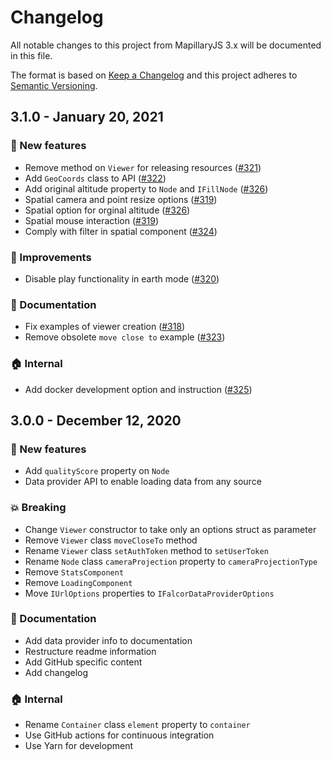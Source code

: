 # Changelog

All notable changes to this project from MapillaryJS 3.x will be documented in this file.

The format is based on [Keep a Changelog](http://keepachangelog.com/en/1.0.0/) and this project adheres to [Semantic Versioning](http://semver.org/spec/v2.0.0.html).

## 3.1.0 - January 20, 2021

### :rocket: New features
- Remove method on `Viewer` for releasing resources ([#321](https://github.com/mapillary/mapillary-js/pull/321))
- Add `GeoCoords` class to API ([#322](https://github.com/mapillary/mapillary-js/pull/322))
- Add original altitude property to `Node` and `IFillNode` ([#326](https://github.com/mapillary/mapillary-js/pull/326))
- Spatial camera and point resize options ([#319](https://github.com/mapillary/mapillary-js/pull/319))
- Spatial option for orginal altitude ([#326](https://github.com/mapillary/mapillary-js/pull/326))
- Spatial mouse interaction ([#319](https://github.com/mapillary/mapillary-js/pull/319))
- Comply with filter in spatial component ([#324](https://github.com/mapillary/mapillary-js/pull/324))

### :nail_care: Improvements
- Disable play functionality in earth mode ([#320](https://github.com/mapillary/mapillary-js/pull/320))

### :memo: Documentation
- Fix examples of viewer creation ([#318](https://github.com/mapillary/mapillary-js/pull/318))
- Remove obsolete `move close to` example ([#323](https://github.com/mapillary/mapillary-js/pull/323))

### :house: Internal
- Add docker development option and instruction ([#325](https://github.com/mapillary/mapillary-js/pull/325))


## 3.0.0 - December 12, 2020

### :rocket: New features
- Add `qualityScore` property on `Node`
- Data provider API to enable loading data from any source

### :boom: Breaking
- Change `Viewer` constructor to take only an options struct as parameter
- Remove `Viewer` class `moveCloseTo` method
- Rename `Viewer` class `setAuthToken` method to `setUserToken`
- Rename `Node` class `cameraProjection` property to `cameraProjectionType`
- Remove `StatsComponent`
- Remove `LoadingComponent`
- Move `IUrlOptions` properties to `IFalcorDataProviderOptions`

### :memo: Documentation
- Add data provider info to documentation
- Restructure readme information
- Add GitHub specific content
- Add changelog

### :house: Internal
- Rename `Container` class `element` property to `container`
- Use GitHub actions for continuous integration
- Use Yarn for development
